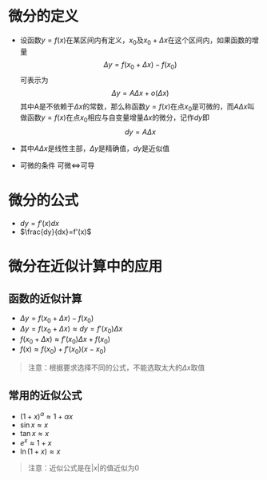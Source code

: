 # 微分的定义

- 设函数$y=f(x)$在某区间内有定义，$x_{0}$及$x_{0}+\Delta x$在这个区间内，如果函数的增量
  $$\Delta y=f(x_{0}+\Delta x)-f(x_{0})$$
  可表示为
  $$\Delta y=A\Delta x+o(\Delta x)$$
  其中A是不依赖于$\Delta x$的常数，那么称函数$y=f(x)$在点$x_{0}$是可微的，而$A\Delta x$叫做函数$y=f(x)$在点$x_{0}$相应与自变量增量$\Delta x$的微分，记作$dy$即
  $$dy=A\Delta x$$

- 其中$A\Delta x$是线性主部，$\Delta y$是精确值，$dy$是近似值

- 可微的条件
可微$\iff$可导

# 微分的公式

- $dy=f'(x)dx$
- $\frac{dy}{dx}=f'(x)$

# 微分在近似计算中的应用

## 函数的近似计算

- $\Delta y=f(x_{0}+\Delta x)-f(x_{0})$
- $\Delta y=f(x_{0}+\Delta x)\approx dy=f'(x_{0})\Delta x$
- $f(x_{0}+\Delta x)\approx f'(x_{0})\Delta x+f(x_{0})$
- $f(x)\approx f(x_{0})+f'(x_{0})(x-x_{0})$

> 注意：根据要求选择不同的公式，不能选取太大的$\Delta x$取值

## 常用的近似公式

- $(1+x)^\alpha \approx 1+\alpha x$
- $\sin x\approx x$
- $\tan x\approx x$
- $e^x\approx 1+x$
- $\ln(1+x)\approx x$

> 注意：近似公式是在$|x|$的值近似为0

